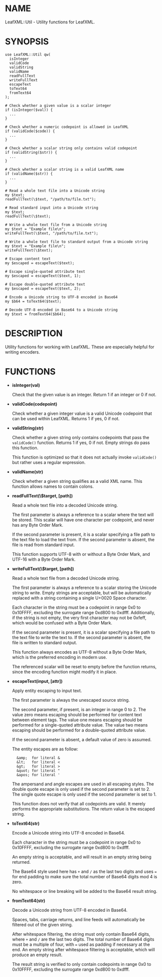 # NAME

LeafXML::Util - Utility functions for LeafXML.

# SYNOPSIS

    use LeafXML::Util qw(
      isInteger
      validCode
      validString
      validName
      readFullText
      writeFullText
      escapeText
      toText64
      fromText64
    );
    
    # Check whether a given value is a scalar integer
    if (isInteger($val)) {
      ...
    }
    
    # Check whether a numeric codepoint is allowed in LeafXML
    if (validCode($code)) {
      ...
    }
    
    # Check whether a scalar string only contains valid codepoint
    if (validString($str)) {
      ...
    }
    
    # Check whether a scalar string is a valid LeafXML name
    if (validName($str)) {
      ...
    }
    
    # Read a whole text file into a Unicode string
    my $text;
    readFullText(\$text, "/path/to/file.txt");
    
    # Read standard input into a Unicode string
    my $text;
    readFullText(\$text);
    
    # Write a whole text file from a Unicode string
    my $text = "Example file\n";
    writeFullText(\$text, "/path/to/file.txt");
    
    # Write a whole text file to standard output from a Unicode string
    my $text = "Example file\n";
    writeFullText(\$text);
    
    # Escape content text
    my $escaped = escapeText($text);
    
    # Escape single-quoted attribute text
    my $escaped = escapeText($text, 1);
    
    # Escape double-quoted attribute text
    my $escaped = escapeText($text, 2);
    
    # Encode a Unicode string to UTF-8 encoded in Base64
    my $b64 = toText64($text);
    
    # Decode UTF-8 encoded in Base64 to a Unicode string
    my $text = fromText64($b64);

# DESCRIPTION

Utility functions for working with LeafXML.  These are especially
helpful for writing encoders.

# FUNCTIONS

- **isInteger(val)**

    Check that the given value is an integer.  Return 1 if an integer or 0
    if not.

- **validCode(codepoint)**

    Check whether a given integer value is a valid Unicode codepoint that
    can be used within LeafXML.  Returns 1 if yes, 0 if not.

- **validString(str)**

    Check whether a given string only contains codepoints that pass the
    `validCode()` function.  Returns 1 if yes, 0 if not.  Empty strings do
    pass this function.

    This function is optimized so that it does not actually invoke
    `validCode()` but rather uses a regular expression.

- **validName(str)**

    Check whether a given string qualifies as a valid XML name.  This 
    function allows names to contain colons.

- **readFullText(\\$target, \[path\])**

    Read a whole text file into a decoded Unicode string.

    The first parameter is always a reference to a scalar where the text
    will be stored.  This scalar will have one character per codepoint, and
    never has any Byte Order Mark.

    If the second parameter is present, it is a scalar specifying a file
    path to the text file to load the text from.  If the second parameter is
    absent, the file is read from standard input.

    This function supports UTF-8 with or without a Byte Order Mark, and
    UTF-16 with a Byte Order Mark.

- **writeFullText(\\$target, \[path\])**

    Read a whole text file from a decoded Unicode string.

    The first parameter is always a reference to a scalar storing the
    Unicode string to write.  Empty strings are acceptable, but will be
    automatically replaced with a string containing a single U+0020 Space
    character.

    Each character in the string must be a codepoint in range 0x0 to
    0x10FFFF, excluding the surrogate range 0xd800 to 0xdfff.  Additionally,
    if the string is not empty, the very first character may not be 0xfeff,
    which would be confused with a Byte Order Mark.

    If the second parameter is present, it is a scalar specifying a file
    path to the text file to write the text to.  If the second parameter is
    absent, the file is written to standard output.

    This function always encodes as UTF-8 without a Byte Order Mark, which
    is the preferred encoding in modern use.

    The referenced scalar will be reset to empty before the function
    returns, since the encoding function might modify it in place.

- **escapeText(input, \[attr\])**

    Apply entity escaping to input text.

    The first parameter is always the unescaped source string.

    The second parameter, if present, is an integer in range 0 to 2.  The
    value zero means escaping should be performed for content text between
    element tags.  The value one means escaping should be performed for a
    single-quoted attribute value.  The value two means escaping should be
    performed for a double-quoted attribute value.

    If the second parameter is absent, a default value of zero is assumed.

    The entity escapes are as follow:

        &amp;  for literal &
        &lt;   for literal <
        &gt;   for literal >
        &quot; for literal "
        &apos; for literal '

    The ampersand and angle escapes are used in all escaping styles.  The
    double quote escape is only used if the second parameter is set to 2.
    The single quote escape is only used if the second parameter is set to
    1.

    This function does not verify that all codepoints are valid.  It merely
    performs the appropriate substitutions.  The return value is the escaped
    string.

- **toText64(str)**

    Encode a Unicode string into UTF-8 encoded in Base64.

    Each character in the string must be a codepoint in range 0x0 to
    0x10FFFF, excluding the surrogate range 0xd800 to 0xdfff.

    An empty string is acceptable, and will result in an empty string being
    returned.

    The Base64 style used here has `+` and `/` as the last two digits and
    uses `=` for end padding to make sure the total number of Base64 digits
    mod 4 is zero.

    No whitespace or line breaking will be added to the Base64 result
    string.

- **fromText64(str)**

    Decode a Unicode string from UTF-8 encoded in Base64.

    Spaces, tabs, carriage returns, and line feeds will automatically be
    filtered out of the given string.

    After whitespace filtering, the string must only contain Base64 digits,
    where `+` and `/` are the last two digits.  The total number of Base64
    digits must be a multiple of four, with `=` used as padding if
    necessary at the end.  An empty string after whitespace filtering is
    acceptable, which will produce an empty result.

    The result string is verified to only contain codepoints in range 0x0 to
    0x10FFFF, excluding the surrogate range 0xd800 to 0xdfff.
